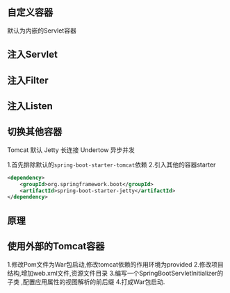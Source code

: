 
## 自定义容器
默认为内嵌的Servlet容器


## 注入Servlet


## 注入Filter

## 注入Listen


## 切换其他容器
Tomcat      默认
Jetty       长连接
Undertow    异步并发


1.首先排除默认的`spring-boot-starter-tomcat`依赖
2.引入其他的容器starter
```xml
<dependency>
    <groupId>org.springframework.boot</groupId>
    <artifactId>spring-boot-starter-jetty</artifactId>
</dependency>
```

## 原理

## 使用外部的Tomcat容器
1.修改Pom文件为War包启动,修改tomcat依赖的作用环境为provided
2.修改项目结构,增加web.xml文件,资源文件目录
3.编写一个SpringBootServletInitializer的子类 ,配置应用属性的视图解析的前后缀
4.打成War包启动.